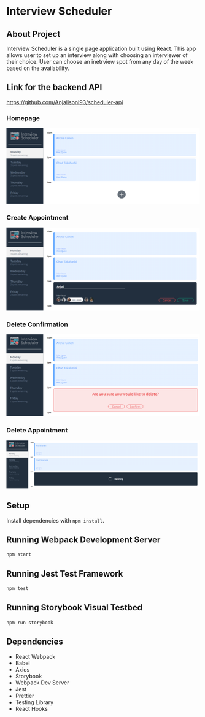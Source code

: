 # Interview Scheduler

## About Project
Interview Scheduler is a single page application built using React. This app allows user to set up an interview along with choosing an interviewer of their choice. User can choose an inetrview spot from any day of the week based on the availability.

## Link for the backend API
https://github.com/Anjalisoni93/scheduler-api

### Homepage
!["Home Page](https://github.com/Anjalisoni93/scheduler/blob/master/docs/homepage.png?raw=true)
### Create Appointment
!["Create appointment](https://github.com/Anjalisoni93/scheduler/blob/master/docs/createappointment.png?raw=true)
### Delete Confirmation
!["Delete Confirmation](https://github.com/Anjalisoni93/scheduler/blob/master/docs/confirmation.png?raw=true)
### Delete Appointment
!["Delete Appointment](https://github.com/Anjalisoni93/scheduler/blob/master/docs/delete.png?raw=true)
## Setup

Install dependencies with `npm install`.

## Running Webpack Development Server

```sh
npm start
```

## Running Jest Test Framework

```sh
npm test
```

## Running Storybook Visual Testbed

```sh
npm run storybook
```

## Dependencies
- React Webpack
- Babel 
- Axios 
- Storybook
- Webpack Dev Server
- Jest
- Prettier
- Testing Library
- React Hooks

